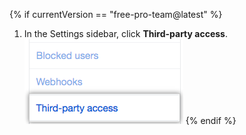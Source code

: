 {% if currentVersion == "free-pro-team@latest" %}
  1. In the Settings sidebar, click **Third-party access**.
  ![{% data variables.product.prodname_oauth_app %} access tab in the left sidebar](/assets/images/help/settings/settings-sidebar-third-party-access.png)
{% endif %}
